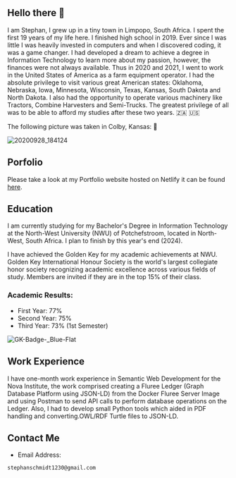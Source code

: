 ## Hello there 👋

I am Stephan, I grew up in a tiny town in Limpopo, South Africa. I spent the first 19 years of my life here. I finished high school in 2019. Ever since I was little I was heavily invested in computers and when I discovered coding, it was a game changer. I had developed a dream to achieve a degree in Information Technology to learn more about my passion, however, the finances were not always available. Thus in 2020 and 2021, I went to work in the United States of America as a farm equipment operator. I had the absolute privilege to visit various great American states: Oklahoma, Nebraska, Iowa, Minnesota, Wisconsin, Texas, Kansas, South Dakota and North Dakota. I also had the opportunity to operate various machinery like Tractors, Combine Harvesters and Semi-Trucks. The greatest privilege of all was to be able to afford my studies after these two years. 🇿🇦 :us:

The following picture was taken in Colby, Kansas: :tractor:

![20200928_184124](https://github.com/Schmidt1230/Schmidt1230/assets/143713572/15dfcc9e-5096-46d3-be19-c06d3c21fadd)

## Porfolio

Please take a look at my Portfolio website hosted on Netlify it can be found [here](https://stephanschmidt-portfolio.netlify.app/).
## Education

I am currently studying for my Bachelor's Degree in Information Technology at the North-West University (NWU) of Potchefstroom, located in North-West, South Africa. I plan to finish by this year's end (2024).

I have achieved the Golden Key for my academic achievements at NWU. Golden Key International Honour Society is the world's largest collegiate honor society recognizing academic excellence across various fields of study. Members are invited if they are in the top 15% of their class.

### Academic Results: 

- First Year: 77% 
- Second Year: 75%
- Third Year: 73% (1st Semester)

![GK-Badge-_Blue-Flat](https://github.com/Schmidt1230/Schmidt1230/assets/143713572/2ed71808-4b75-4b8c-b247-df89962a1dba)

## Work Experience
I have one-month work experience in Semantic Web Development for the Nova Institute, the work comprised creating a Fluree Ledger (Graph Database Platform using JSON-LD) from the Docker Fluree Server Image and using Postman to send API calls to perform database operations on the Ledger. Also, I had to develop small Python tools which aided in PDF handling and converting.OWL/RDF Turtle files to JSON-LD. 



## Contact Me

- Email Address: 

<pre>
<code id="email-command">stephanschmidt1230@gmail.com</code>
</pre>



